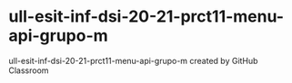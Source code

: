 # ull-esit-inf-dsi-20-21-prct11-menu-api-grupo-m
ull-esit-inf-dsi-20-21-prct11-menu-api-grupo-m created by GitHub Classroom
